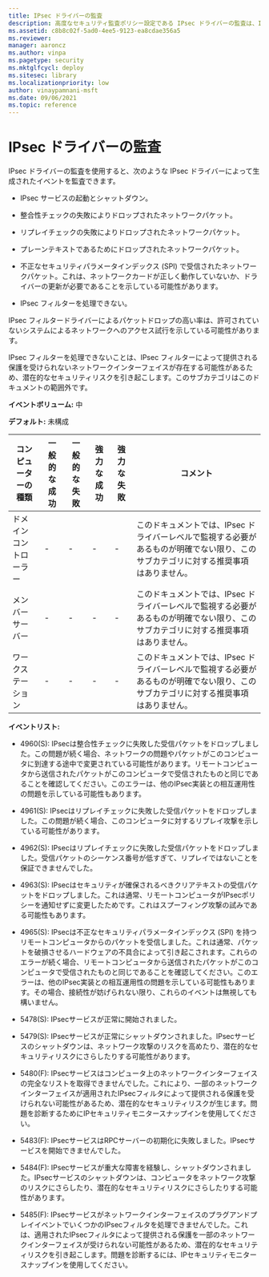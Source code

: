 ```yaml
---
title: IPsec ドライバーの監査
description: 高度なセキュリティ監査ポリシー設定である IPsec ドライバーの監査は、IPsec ドライバーの活動に対して監査イベントが生成されるかどうかを決定します。
ms.assetid: c8b8c02f-5ad0-4ee5-9123-ea8cdae356a5
ms.reviewer: 
manager: aaroncz
ms.author: vinpa
ms.pagetype: security
ms.mktglfcycl: deploy
ms.sitesec: library
ms.localizationpriority: low
author: vinaypamnani-msft
ms.date: 09/06/2021
ms.topic: reference
---
```


# IPsec ドライバーの監査

IPsec ドライバーの監査を使用すると、次のような IPsec ドライバーによって生成されたイベントを監査できます。

-   IPsec サービスの起動とシャットダウン。

-   整合性チェックの失敗によりドロップされたネットワークパケット。

-   リプレイチェックの失敗によりドロップされたネットワークパケット。

-   プレーンテキストであるためにドロップされたネットワークパケット。

-   不正なセキュリティパラメータインデックス (SPI) で受信されたネットワークパケット。これは、ネットワークカードが正しく動作していないか、ドライバーの更新が必要であることを示している可能性があります。

-   IPsec フィルターを処理できない。

IPsec フィルタードライバーによるパケットドロップの高い率は、許可されていないシステムによるネットワークへのアクセス試行を示している可能性があります。

IPsec フィルターを処理できないことは、IPsec フィルターによって提供される保護を受けられないネットワークインターフェイスが存在する可能性があるため、潜在的なセキュリティリスクを引き起こします。このサブカテゴリはこのドキュメントの範囲外です。

**イベントボリューム:** 中

**デフォルト:** 未構成

| コンピューターの種類 | 一般的な成功 | 一般的な失敗 | 強力な成功 | 強力な失敗 | コメント                                                                                                                                  |
|-----------------------|---------------|---------------|--------------|--------------|-------------------------------------------------------------------------------------------------------------------------------------------|
| ドメインコントローラー | -             | -             | -            | -            | このドキュメントでは、IPsec ドライバーレベルで監視する必要があるものが明確でない限り、このサブカテゴリに対する推奨事項はありません。 |
| メンバーサーバー     | -             | -             | -            | -            | このドキュメントでは、IPsec ドライバーレベルで監視する必要があるものが明確でない限り、このサブカテゴリに対する推奨事項はありません。 |
| ワークステーション   | -             | -             | -            | -            | このドキュメントでは、IPsec ドライバーレベルで監視する必要があるものが明確でない限り、このサブカテゴリに対する推奨事項はありません。 |

**イベントリスト:**

- 4960(S): IPsecは整合性チェックに失敗した受信パケットをドロップしました。この問題が続く場合、ネットワークの問題やパケットがこのコンピュータに到達する途中で変更されている可能性があります。リモートコンピュータから送信されたパケットがこのコンピュータで受信されたものと同じであることを確認してください。このエラーは、他のIPsec実装との相互運用性の問題を示している可能性もあります。

- 4961(S): IPsecはリプレイチェックに失敗した受信パケットをドロップしました。この問題が続く場合、このコンピュータに対するリプレイ攻撃を示している可能性があります。

- 4962(S): IPsecはリプレイチェックに失敗した受信パケットをドロップしました。受信パケットのシーケンス番号が低すぎて、リプレイではないことを保証できませんでした。

- 4963(S): IPsecはセキュリティが確保されるべきクリアテキストの受信パケットをドロップしました。これは通常、リモートコンピュータがIPsecポリシーを通知せずに変更したためです。これはスプーフィング攻撃の試みである可能性もあります。

- 4965(S): IPsecは不正なセキュリティパラメータインデックス (SPI) を持つリモートコンピュータからのパケットを受信しました。これは通常、パケットを破損させるハードウェアの不具合によって引き起こされます。これらのエラーが続く場合、リモートコンピュータから送信されたパケットがこのコンピュータで受信されたものと同じであることを確認してください。このエラーは、他のIPsec実装との相互運用性の問題を示している可能性もあります。その場合、接続性が妨げられない限り、これらのイベントは無視しても構いません。

- 5478(S): IPsecサービスが正常に開始されました。

- 5479(S): IPsecサービスが正常にシャットダウンされました。IPsecサービスのシャットダウンは、ネットワーク攻撃のリスクを高めたり、潜在的なセキュリティリスクにさらしたりする可能性があります。

- 5480(F): IPsecサービスはコンピュータ上のネットワークインターフェイスの完全なリストを取得できませんでした。これにより、一部のネットワークインターフェイスが適用されたIPsecフィルタによって提供される保護を受けられない可能性があるため、潜在的なセキュリティリスクが生じます。問題を診断するためにIPセキュリティモニタースナップインを使用してください。

- 5483(F): IPsecサービスはRPCサーバーの初期化に失敗しました。IPsecサービスを開始できませんでした。

- 5484(F): IPsecサービスが重大な障害を経験し、シャットダウンされました。IPsecサービスのシャットダウンは、コンピュータをネットワーク攻撃のリスクにさらしたり、潜在的なセキュリティリスクにさらしたりする可能性があります。

- 5485(F): IPsecサービスがネットワークインターフェイスのプラグアンドプレイイベントでいくつかのIPsecフィルタを処理できませんでした。これは、適用されたIPsecフィルタによって提供される保護を一部のネットワークインターフェイスが受けられない可能性があるため、潜在的なセキュリティリスクを引き起こします。問題を診断するには、IPセキュリティモニタースナップインを使用してください。

